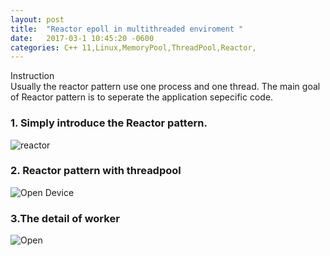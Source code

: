 ```yaml
---
layout: post
title:  "Reactor epoll in multithreaded enviroment "
date:   2017-03-1 10:45:20 -0600
categories: C++ 11,Linux,MemoryPool,ThreadPool,Reactor,
---
```

Instruction  
Usually the reactor pattern use one process and one thread. The main goal of Reactor pattern is to seperate the application sepecific code. 


###  1. Simply introduce the Reactor pattern.   

![reactor](/img/reactor.png)

### 2. Reactor pattern with threadpool

  ![Open Device](/img/reactorWithPool.png)

### 3.The detail of worker

  ![Open](/img/ReactorMoreDetail.png)


  
